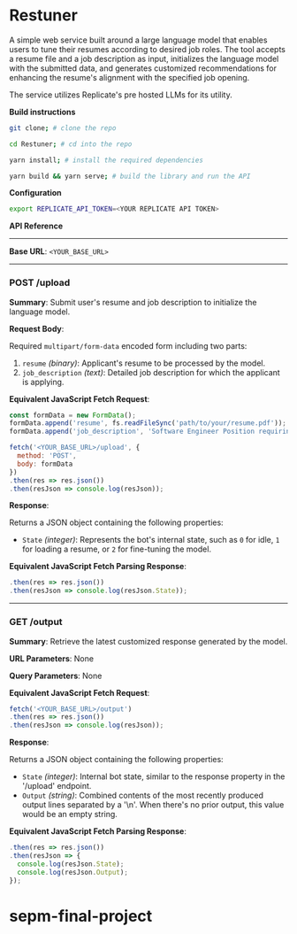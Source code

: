 # Restuner

A simple web service built around a large language model that enables users to tune their resumes according to desired job roles. The tool accepts a resume file and a job description as input, initializes the language model with the submitted data, and generates customized recommendations for enhancing the resume's alignment with the specified job opening.

The service utilizes Replicate's pre hosted LLMs for its utility.

**Build instructions**

``` bash
git clone; # clone the repo

cd Restuner; # cd into the repo

yarn install; # install the required dependencies

yarn build && yarn serve; # build the library and run the API
```

**Configuration**
```bash
export REPLICATE_API_TOKEN=<YOUR REPLICATE API TOKEN>
```

**API Reference**

---
**Base URL**: `<YOUR_BASE_URL>`

---

### POST /upload

**Summary**: Submit user's resume and job description to initialize the language model.

**Request Body**:

Required `multipart/form-data` encoded form including two parts:

1. `resume` *(binary)*: Applicant's resume to be processed by the model.
2. `job_description` *(text)*: Detailed job description for which the applicant is applying.

**Equivalent JavaScript Fetch Request**:

```javascript
const formData = new FormData();
formData.append('resume', fs.readFileSync('path/to/your/resume.pdf'));
formData.append('job_description', 'Software Engineer Position requiring expertise in React and Python.');

fetch('<YOUR_BASE_URL>/upload', {
  method: 'POST',
  body: formData
})
.then(res => res.json())
.then(resJson => console.log(resJson));
```

**Response**:

Returns a JSON object containing the following properties:

- `State` *(integer)*: Represents the bot's internal state, such as `0` for idle, `1` for loading a resume, or `2` for fine-tuning the model.

**Equivalent JavaScript Fetch Parsing Response**:

```javascript
.then(res => res.json())
.then(resJson => console.log(resJson.State));
```

---

### GET /output

**Summary**: Retrieve the latest customized response generated by the model.

**URL Parameters**: None

**Query Parameters**: None

**Equivalent JavaScript Fetch Request**:

```javascript
fetch('<YOUR_BASE_URL>/output')
.then(res => res.json())
.then(resJson => console.log(resJson));
```

**Response**:

Returns a JSON object containing the following properties:

- `State` *(integer)*: Internal bot state, similar to the response property in the '/upload' endpoint.
- `Output` *(string)*: Combined contents of the most recently produced output lines separated by a '\n'. When there's no prior output, this value would be an empty string.

**Equivalent JavaScript Fetch Parsing Response**:

```javascript
.then(res => res.json())
.then(resJson => {
  console.log(resJson.State);
  console.log(resJson.Output);
});
```
# sepm-final-project

